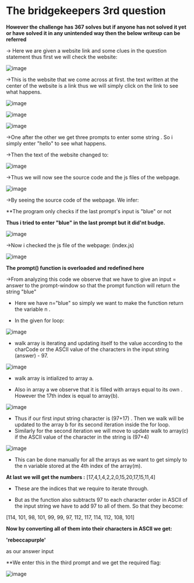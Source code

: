 # **The bridgekeepers 3rd question**

**However the challenge has 367 solves but if anyone has not solved it yet or have solved it in any unintended way then the below writeup can be referred**

-> Here we are given a website link and some clues in the question statement thus first we will check the website:

![image](https://github.com/it4ch1-007/CTF-writeups/assets/133276365/db602f47-714a-45b3-94fe-cc3ef51894f4)



->This is the website that we come across at first. the text written at the center of the website is a link thus we will simply click on the link to see what happens.

![image](https://github.com/it4ch1-007/CTF-writeups/assets/133276365/24b31434-75d9-4eb4-811e-e692ee8680ee)


![image](https://github.com/it4ch1-007/CTF-writeups/assets/133276365/d9667134-f748-49cf-9db9-745893047f7a)


![image](https://github.com/it4ch1-007/CTF-writeups/assets/133276365/4d68e694-c45b-43b2-a11d-0fd098991f36)



->One after the other we get three prompts to enter some string . So i simply enter "hello" to see what happens.

->Then the text of the website changed to:

![image](https://github.com/it4ch1-007/CTF-writeups/assets/133276365/c71b9688-22fa-4e26-81ad-e0bbb0853a9f)


->Thus we will now see the source code and the js files of the webpage.

![image](https://github.com/it4ch1-007/CTF-writeups/assets/133276365/f717c75d-39b0-46ba-9097-1b8dc3496845)


->By seeing the source code of the webpage. We infer:

**The program only checks if the last prompt's input is "blue" or not 

**Thus i tried to enter "blue" in the last prompt but it did'nt budge.**

![image](https://github.com/it4ch1-007/CTF-writeups/assets/133276365/cfaedab9-a818-4bb9-8c5a-3d248e188653)


->Now i checked the js file of the webpage: (index.js)

![image](https://github.com/it4ch1-007/CTF-writeups/assets/133276365/0c0f876a-57e0-4085-862d-933fb54cd723)


**The prompt() function is overloaded and redefined here**

->From analyzing this code we observe that we have to give an input = answer to the prompt-window so that the prompt function will return the string "blue"

- Here we have n="blue" so simply we want to make the function return the variable n .

- In the given for loop:

![image](https://github.com/it4ch1-007/CTF-writeups/assets/133276365/747f82bd-f110-4e57-a601-7785181e40ff)


- walk array is iterating and updating itself to the value according to the charCode or the ASCII value of the characters in the input string (answer) - 97.

![image](https://github.com/it4ch1-007/CTF-writeups/assets/133276365/4652d4b6-965b-439e-a18a-c672ff076379)


- walk array is intialized to array a.

- Also in array a we observe that it is filled with arrays equal to its own . However the 17th index is equal to array(b).

![image](https://github.com/it4ch1-007/CTF-writeups/assets/133276365/6bc52383-bdbb-468c-891b-5f67a182018b)


- Thus if our first input string character is (97+17) . Then we walk will be updated to the array b for its second iteration inside the for loop.
 - Similarly for the second iteration we will move to update walk to array(c) if the ASCII value of the character in the string is (97+4)

![image](https://github.com/it4ch1-007/CTF-writeups/assets/133276365/6526bc82-eae4-4067-81b7-b22b734ffa00)



- This can be done manually for all the arrays as we want to get simply to the n variable stored at the 4th index of the array(m).

**At last we will get the numbers :**
[17,4,1,4,2,2,0,15,20,17,15,11,4]

- These are the indices that we require to iterate through.

- But as the function also subtracts 97 to each character order in ASCII of the input string we have to add 97 to all of them. So that they become:

[114, 101, 98, 101, 99, 99, 97, 112, 117, 114, 112, 108, 101]

**Now by converting all of them into their characters in ASCII we get:**

**'rebeccapurple'** 

as our answer input

**We enter this in the third prompt and we get the required flag:

![image](https://github.com/it4ch1-007/CTF-writeups/assets/133276365/b5a0323f-15e1-4c77-b636-14b87039e55c)
